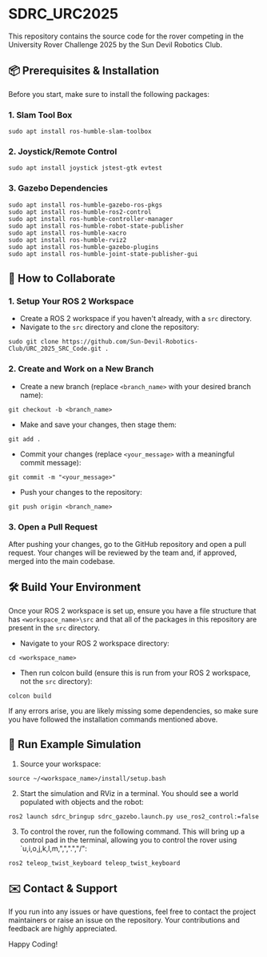 # SDRC_URC2025

This repository contains the source code for the rover competing in the University Rover Challenge 2025 by the Sun Devil Robotics Club.

## 📦 Prerequisites & Installation

Before you start, make sure to install the following packages:

### 1. Slam Tool Box
```
sudo apt install ros-humble-slam-toolbox
```

### 2. Joystick/Remote Control
```
sudo apt install joystick jstest-gtk evtest
```

### 3. Gazebo Dependencies
```
sudo apt install ros-humble-gazebo-ros-pkgs
sudo apt install ros-humble-ros2-control
sudo apt install ros-humble-controller-manager
sudo apt install ros-humble-robot-state-publisher
sudo apt install ros-humble-xacro
sudo apt install ros-humble-rviz2
sudo apt install ros-humble-gazebo-plugins
sudo apt install ros-humble-joint-state-publisher-gui
```

## 🤝 How to Collaborate

### 1. Setup Your ROS 2 Workspace
- Create a ROS 2 workspace if you haven't already, with a `src` directory.
- Navigate to the `src` directory and clone the repository:
```
sudo git clone https://github.com/Sun-Devil-Robotics-Club/URC_2025_SRC_Code.git .
```

### 2. Create and Work on a New Branch
- Create a new branch (replace `<branch_name>` with your desired branch name):
```
git checkout -b <branch_name>
```
- Make and save your changes, then stage them:
```
git add .
```
- Commit your changes (replace `<your_message>` with a meaningful commit message):
```
git commit -m "<your_message>"
```
- Push your changes to the repository:
```
git push origin <branch_name>
```

### 3. Open a Pull Request
After pushing your changes, go to the GitHub repository and open a pull request. Your changes will be reviewed by the team and, if approved, merged into the main codebase.

## 🛠️ Build Your Environment

Once your ROS 2 workspace is set up, ensure you have a file structure that has `<workspace_name>\src` and that all of the packages in this repository are present in the `src` directory.

- Navigate to your ROS 2 workspace directory:
```
cd <workspace_name>
```
- Then run colcon build (ensure this is run from your ROS 2 workspace, not the `src` directory):
```
colcon build
```

If any errors arise, you are likely missing some dependencies, so make sure you have followed the installation commands mentioned above.

## 🚀 Run Example Simulation

1. Source your workspace:
```
source ~/<workspace_name>/install/setup.bash
```
2. Start the simulation and RViz in a terminal. You should see a world populated with objects and the robot:
```
ros2 launch sdrc_bringup sdrc_gazebo.launch.py use_ros2_control:=false
```
3. To control the rover, run the following command. This will bring up a control pad in the terminal, allowing you to control the rover using `u,i,o,j,k,l,m,",",".","/":
```
ros2 teleop_twist_keyboard teleop_twist_keyboard
```

## ✉️ Contact & Support

If you run into any issues or have questions, feel free to contact the project maintainers or raise an issue on the repository. Your contributions and feedback are highly appreciated.

Happy Coding!
